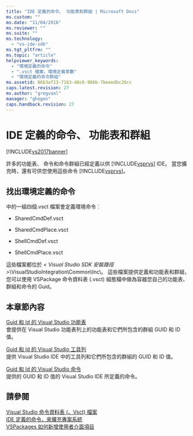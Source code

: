 ```yaml
---
title: "IDE 定義的命令、 功能表和群組 | Microsoft Docs"
ms.custom: ""
ms.date: "11/04/2016"
ms.reviewer: ""
ms.suite: ""
ms.technology: 
  - "vs-ide-sdk"
ms.tgt_pltfrm: ""
ms.topic: "article"
helpviewer_keywords: 
  - "環境定義的命令"
  - ".vsct 檔案，環境定義常數"
  - "環境定義的命令群組"
ms.assetid: 86b3af13-7163-48c6-986b-7beeedbc26cc
caps.latest.revision: 27
ms.author: "gregvanl"
manager: "ghogen"
caps.handback.revision: 27
---
```

# IDE 定義的命令、 功能表和群組
[!INCLUDE[vs2017banner](../../code-quality/includes/vs2017banner.md)]

許多的功能表、 命令和命令群組已經定義以供 [!INCLUDE[vsprvs](../../code-quality/includes/vsprvs_md.md)] IDE。 當您擴充時，還有可供您使用這些命令 [!INCLUDE[vsprvs](../../code-quality/includes/vsprvs_md.md)]。  
  
## 找出環境定義的命令  
 中的一組四個.vsct 檔案會定義環境命令︰  
  
-   SharedCmdDef.vsct  
  
-   SharedCmdPlace.vsct  
  
-   ShellCmdDef.vsct  
  
-   ShellCmdPlace.vsct  
  
 這些檔案都位於 *\< Visual Studio SDK 安裝路徑 \>*\\VisualStudioIntegration\\Common\\Inc\\。 這些檔案提供定義和功能表和群組，您可以使用 VSPackage 命令資料表 \(.vsct\) 組態檔中做為容器您自己的功能表、 群組和命令的 Guid。  
  
## 本章節內容  
 [Guid 和 Id 的 Visual Studio 功能表](../../extensibility/internals/guids-and-ids-of-visual-studio-menus.md)  
 會提供在 Visual Studio 功能表列上的功能表和它們所包含的群組 GUID 和 ID 值。  
  
 [Guid 和 Id 的 Visual Studio 工具列](../../extensibility/internals/guids-and-ids-of-visual-studio-toolbars.md)  
 提供 Visual Studio IDE 中的工具列和它們所包含的群組的 GUID 和 ID 值。  
  
 [Guid 和 Id 的 Visual Studio 命令](../../extensibility/internals/guids-and-ids-of-visual-studio-commands.md)  
 提供的 GUID 和 ID 值的 Visual Studio IDE 所定義的命令。  
  
## 請參閱  
 [Visual Studio 命令資料表 \(。Vsct\) 檔案](../../extensibility/internals/visual-studio-command-table-dot-vsct-files.md)   
 [IDE 定義的命令，來擴充專案系統](../../extensibility/internals/ide-defined-commands-for-extending-project-systems.md)   
 [VSPackages 如何新增使用者介面項目](../../extensibility/internals/how-vspackages-add-user-interface-elements.md)